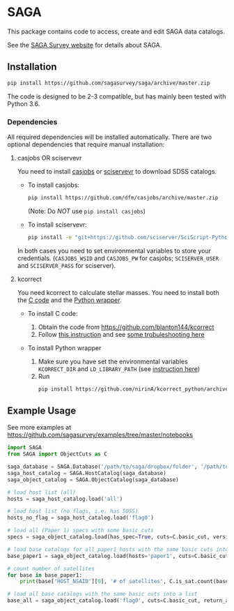 SAGA
====

This package contains code to access, create and edit SAGA data catalogs.

See the [SAGA Survey website](http://sagasurvey.org/) for details about SAGA.

## Installation

```sh
pip install https://github.com/sagasurvey/saga/archive/master.zip
```

The code is designed to be 2-3 compatible, but has mainly been tested with Python 3.6. 

### Dependencies

All required dependencies will be installed automatically. There are two optional dependencies that require manual installation: 

1. casjobs OR sciservevr 
   
   You need to install [casjobs](https://github.com/dfm/casjobs) or [sciservevr](https://github.com/sciserver/SciScript-Python) to download SDSS catalogs. 
   
   * To install casjobs:
     ```sh
     pip install https://github.com/dfm/casjobs/archive/master.zip 
     ```
     (Note: Do *NOT* use `pip install casjobs`)
   
   * To install sciservevr:
     ```sh
     pip install -e "git+https://github.com/sciserver/SciScript-Python.git#egg=SciServer-1.10.2&subdirectory=py3"
     ```
   In both cases you need to set environmental variables to store your credentials. (`CASJOBS_WSID` and `CASJOBS_PW` for casjobs; `SCISERVER_USER` and `SCISERVER_PASS` for sciserver). 
   
2. kcorrect
   
   You need kcorrect to calculate stellar masses. You need to install both the [C code](https://github.com/blanton144/kcorrect) and the [Python wrapper](https://github.com/nirinA/kcorrect_python).
   
   * To install C code:
     1. Obtain the code from https://github.com/blanton144/kcorrect
     2. Follow [this instruction](http://kcorrect.org/#Installing_the_software) and see [some trobuleshooting here](http://kcorrect.org/#Known_problems)
   
   * To install Python wrapper
     1. Make sure you have set the environmental variables `KCORRECT_DIR` and `LD_LIBRARY_PATH` (see [instruction here](https://github.com/nirinA/kcorrect_python#usage))
     2. Run
        ```sh
        pip install https://github.com/nirinA/kcorrect_python/archive/master.zip
        ```
   
## Example Usage

See more examples at https://github.com/sagasurvey/examples/tree/master/notebooks

```python
import SAGA
from SAGA import ObjectCuts as C

saga_database = SAGA.Database('/path/to/saga/dropbox/folder', '/path/to/saga/local/folder')
saga_host_catalog = SAGA.HostCatalog(saga_database)
saga_object_catalog = SAGA.ObjectCatalog(saga_database)

# load host list (all)
hosts = saga_host_catalog.load('all')

# load host list (no flags, i.e. has SDSS)
hosts_no_flag = saga_host_catalog.load('flag0')

# load all (Paper 1) specs with some basic cuts
specs = saga_object_catalog.load(has_spec=True, cuts=C.basic_cut, version='paper1')

# load base catalogs for all paper1 hosts with the same basic cuts into a list:
base_paper1 = saga_object_catalog.load(hosts='paper1', cuts=C.basic_cut, return_as='list', version='paper1')

# count number of satellites
for base in base_paper1:
    print(base['HOST_NSAID'][0], '# of satellites', C.is_sat.count(base))

# load all base catalogs with the same basic cuts into a list
base_all = saga_object_catalog.load('flag0', cuts=C.basic_cut, return_as='list', version='paper1')
```
